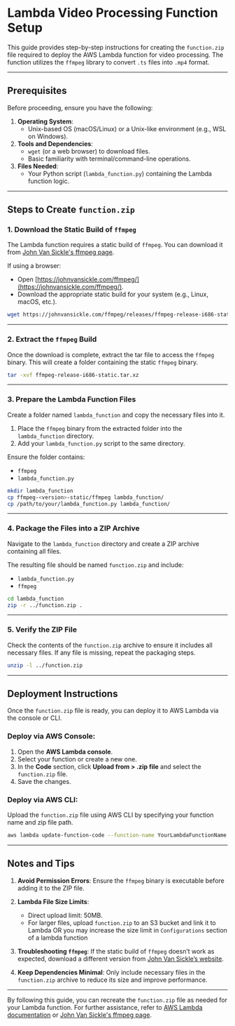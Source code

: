 # Lambda Video Processing Function Setup

This guide provides step-by-step instructions for creating the `function.zip` file required to deploy the AWS Lambda function for video processing. The function utilizes the `ffmpeg` library to convert `.ts` files into `.mp4` format.

---

## Prerequisites

Before proceeding, ensure you have the following:

1. **Operating System**:
   - Unix-based OS (macOS/Linux) or a Unix-like environment (e.g., WSL on Windows).
2. **Tools and Dependencies**:
   - `wget` (or a web browser) to download files.
   - Basic familiarity with terminal/command-line operations.
3. **Files Needed**:
   - Your Python script (`lambda_function.py`) containing the Lambda function logic.

---

## Steps to Create `function.zip`

### 1. Download the Static Build of `ffmpeg`

The Lambda function requires a static build of `ffmpeg`. You can download it from [John Van Sickle's ffmpeg page](https://johnvansickle.com/ffmpeg/).

If using a browser:
- Open [https://johnvansickle.com/ffmpeg/](https://johnvansickle.com/ffmpeg/).
- Download the appropriate static build for your system (e.g., Linux, macOS, etc.).

```bash
wget https://johnvansickle.com/ffmpeg/releases/ffmpeg-release-i686-static.tar.xz
```

---

### 2. Extract the `ffmpeg` Build

Once the download is complete, extract the tar file to access the `ffmpeg` binary. This will create a folder containing the static `ffmpeg` binary.

```bash
tar -xvf ffmpeg-release-i686-static.tar.xz
```
---

### 3. Prepare the Lambda Function Files

Create a folder named `lambda_function` and copy the necessary files into it.

1. Place the `ffmpeg` binary from the extracted folder into the `lambda_function` directory.
2. Add your `lambda_function.py` script to the same directory.

Ensure the folder contains:
- `ffmpeg`
- `lambda_function.py`

```bash
mkdir lambda_function
cp ffmpeg-<version>-static/ffmpeg lambda_function/
cp /path/to/your/lambda_function.py lambda_function/
```
---

### 4. Package the Files into a ZIP Archive

Navigate to the `lambda_function` directory and create a ZIP archive containing all files.

The resulting file should be named `function.zip` and include:
- `lambda_function.py`
- `ffmpeg`

```bash
cd lambda_function
zip -r ../function.zip .
```

---

### 5. Verify the ZIP File

Check the contents of the `function.zip` archive to ensure it includes all necessary files. If any file is missing, repeat the packaging steps.

```bash
unzip -l ../function.zip
```

---

## Deployment Instructions

Once the `function.zip` file is ready, you can deploy it to AWS Lambda via the console or CLI.

### Deploy via AWS Console:
1. Open the **AWS Lambda console**.
2. Select your function or create a new one.
3. In the **Code** section, click **Upload from > .zip file** and select the `function.zip` file.
4. Save the changes.

### Deploy via AWS CLI:
Upload the `function.zip` file using AWS CLI by specifying your function name and zip file path.

```bash
aws lambda update-function-code --function-name YourLambdaFunctionName --zip-file fileb://function.zip
```

---

## Notes and Tips

1. **Avoid Permission Errors**:
   Ensure the `ffmpeg` binary is executable before adding it to the ZIP file.

2. **Lambda File Size Limits**:
   - Direct upload limit: 50MB.
   - For larger files, upload `function.zip` to an S3 bucket and link it to Lambda OR you may increase the size limit in `Configurations` section of a lambda function

3. **Troubleshooting `ffmpeg`**:
   If the static build of `ffmpeg` doesn’t work as expected, download a different version from [John Van Sickle’s website](https://johnvansickle.com/ffmpeg/).

4. **Keep Dependencies Minimal**:
   Only include necessary files in the `function.zip` archive to reduce its size and improve performance.

---

By following this guide, you can recreate the `function.zip` file as needed for your Lambda function. For further assistance, refer to [AWS Lambda documentation](https://docs.aws.amazon.com/lambda/latest/dg/welcome.html) or [John Van Sickle's ffmpeg page](https://johnvansickle.com/ffmpeg/).